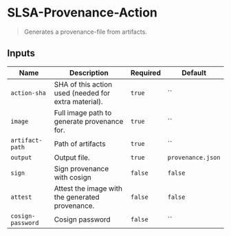 
# SLSA-Provenance-Action

> Generates a provenance-file from artifacts.

## Inputs

| Name | Description | Required | Default |
| --- | --- | --- | --- |
| `action-sha` | SHA of this action used (needed for extra material). | `true` | `` |
| `image` | Full image path to generate provenance for. | `true` | `` |
| `artifact-path` | Path of artifacts | `true` | `` |
| `output` | Output file. | `true` | `provenance.json` |
| `sign` | Sign provenance with cosign | `false` | `false` |
| `attest` | Attest the image with the generated provenance. | `false` | `false` |
| `cosign-password` | Cosign password | `false` | `` |
